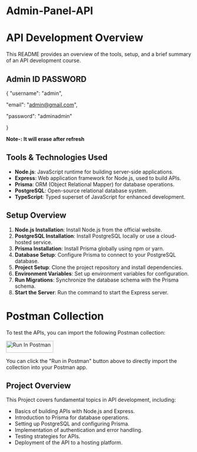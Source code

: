 # Admin-Panel-API

# API Development Overview

This README provides an overview of the tools, setup, and a brief summary of an API development course.

## Admin ID PASSWORD

{
  "username": "admin",
  
  "email": "admin@gmail.com",
  
  "password": "adminadmin"
  
}

**Note-: It will erase after refresh**

## Tools & Technologies Used

- **Node.js**: JavaScript runtime for building server-side applications.
- **Express**: Web application framework for Node.js, used to build APIs.
- **Prisma**: ORM (Object Relational Mapper) for database operations.
- **PostgreSQL**: Open-source relational database system.
- **TypeScript**: Typed superset of JavaScript for enhanced development.

## Setup Overview

1. **Node.js Installation**: Install Node.js from the official website.
2. **PostgreSQL Installation**: Install PostgreSQL locally or use a cloud-hosted service.
3. **Prisma Installation**: Install Prisma globally using npm or yarn.
4. **Database Setup**: Configure Prisma to connect to your PostgreSQL database.
5. **Project Setup**: Clone the project repository and install dependencies.
6. **Environment Variables**: Set up environment variables for configuration.
7. **Run Migrations**: Synchronize the database schema with the Prisma schema.
8. **Start the Server**: Run the command to start the Express server.

# Postman Collection

To test the APIs, you can import the following Postman collection:

<!-- Start of "Run in Postman" Button -->
[<img src="https://run.pstmn.io/button.svg" alt="Run In Postman" style="width: 128px; height: 32px;">](https://app.getpostman.com/run-collection/20448680-b82957da-1c45-4f38-96e0-db378c25272f?action=collection%2Ffork&source=rip_markdown&collection-url=entityId%3D20448680-b82957da-1c45-4f38-96e0-db378c25272f%26entityType%3Dcollection%26workspaceId%3Df1fba814-8e97-45b5-a81a-d5380c559ec1)


<!-- End of "Run in Postman" Button -->

You can click the "Run in Postman" button above to directly import the collection into your Postman app.


## Project Overview

This Project covers fundamental topics in API development, including:

- Basics of building APIs with Node.js and Express.
- Introduction to Prisma for database operations.
- Setting up PostgreSQL and configuring Prisma.
- Implementation of authentication and error handling.
- Testing strategies for APIs.
- Deployment of the API to a hosting platform.

